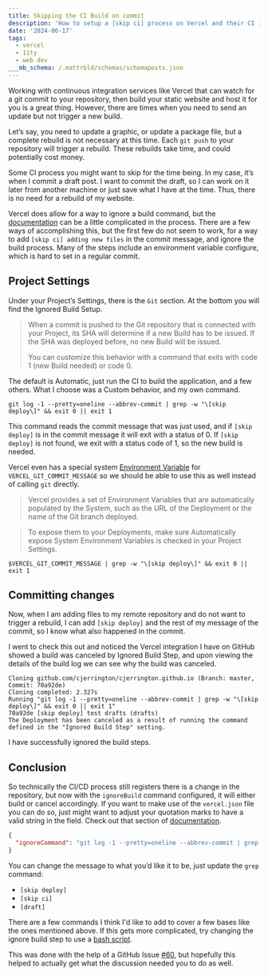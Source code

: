 ```yaml
---
title: Skipping the CI Build on commit
description: 'How to setup a [skip ci] process on Vercel and their CI integration'
date: '2024-06-17'
tags:
  - vercel
  - 11ty
  - web dev
___mb_schema: /.mattrbld/schemas/schemaposts.json
---
```

Working with continuous integration services like Vercel that can watch for a git commit to your repository, then build your static website and host it for you is a great thing. However, there are times when you need to send an update but not trigger a new build.

Let’s say, you need to update a graphic, or update a package file, but a complete rebuild is not necessary at this time. Each `git push` to your repository will trigger a rebuild. These rebuilds take time, and could potentially cost money.

Some CI process you might want to skip for the time being. In my case, it’s when I commit a draft post. I want to commit the draft, so I can work on it later from another machine or just save what I have at the time. Thus, there is no need for a rebuild of my website.

Vercel does allow for a way to ignore a build command, but the [documentation](https://vercel.com/docs/projects/overview#ignored-build-step) can be a little complicated in the process. There are a few ways of accomplishing this, but the first few do not seem to work, for a way to add `[skip ci] adding new files` in the commit message, and ignore the build process. Many of the steps include an environment variable configure, which is hard to set in a regular commit.

## Project Settings

Under your Project’s Settings, there is the `Git` section. At the bottom you will find the Ignored Build Setup.

> When a commit is pushed to the Git repository that is connected with your Project, its SHA will determine if a new Build has to be issued. If the SHA was deployed before, no new Build will be issued.
> 
> You can customize this behavior with a command that exits with code 1 (new Build needed) or code 0.

The default is Automatic, just run the CI to build the application, and a few others. What I choose was a Custom behavior, and my own command.

```shell
git log -1 --pretty=oneline --abbrev-commit | grep -w "\[skip deploy\]" && exit 0 || exit 1
```

This command reads the commit message that was just used, and if `[skip deploy]` is in the commit message it will exit with a status of 0. If `[skip deploy]` is not found, we exit with a status code of 1, so the new build is needed.

Vercel even has a special system [Environment Variable](https://vercel.com/docs/projects/environment-variables/system-environment-variables) for `VERCEL_GIT_COMMIT_MESSAGE` so we should be able to use this as well instead of calling `git` directly.

> Vercel provides a set of Environment Variables that are automatically populated by the System, such as the URL of the Deployment or the name of the Git branch deployed.

> To expose them to your Deployments, make sure Automatically expose System Environment Variables is checked in your Project Settings.

```shell
$VERCEL_GIT_COMMIT_MESSAGE | grep -w "\[skip deploy\]" && exit 0 || exit 1
```

## Committing changes

Now, when I am adding files to my remote repository and do not want to trigger a rebuild, I can add `[skip deploy]` and the rest of my message of the commit, so I know what also happened in the commit.

I went to check this out and noticed the Vercel integration I have on GitHub showed a build was canceled by Ignored Build Step, and upon viewing the details of the build log we can see why the build was canceled.

```shell
Cloning github.com/cjerrington/cjerrington.github.io (Branch: master, Commit: 70a92de)
Cloning completed: 2.327s
Running "git log -1 --pretty=oneline --abbrev-commit | grep -w "\[skip deploy\]" && exit 0 || exit 1"
70a92de [skip deploy] test drafts (drafts)
The Deployment has been canceled as a result of running the command defined in the "Ignored Build Step" setting.
```

I have successfully ignored the build steps.

## Conclusion

So technically the CI/CD process still registers there is a change in the repository, but now with the `ignoreBuild` command configured, it will either build or cancel accordingly. If you want to make use of the `vercel.json` file you can do so, just might want to adjust your quotation marks to have a valid string in the field. Check out that section of [documentation](https://vercel.com/docs/projects/project-configuration#ignorecommand).

```json
{
  "ignoreCommand": "git log -1 --pretty=oneline --abbrev-commit | grep -w '[skip deploy]' && exit 0 || exit 1"
}
```

You can change the message to what you’d like it to be, just update the `grep` command:

- `[skip deploy]`
- `[skip ci]`
- `[draft]`

There are a few commands I think I'd like to add to cover a few bases like the ones mentioned above. If this gets more complicated, try changing the ignore build step to use a [bash script](https://vercel.com/guides/how-do-i-use-the-ignored-build-step-field-on-vercel#with-a-script).

This was done with the help of a GitHub Issue [#60](https://github.com/orgs/vercel/discussions/60#discussioncomment-114386), but hopefully this helped to actually get what the discussion needed you to do as well.
